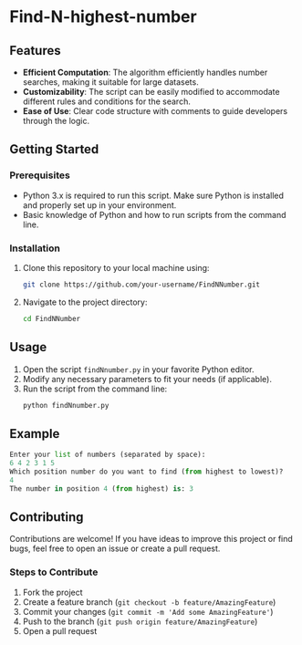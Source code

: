 # Find-N-highest-number


## Features

- **Efficient Computation**: The algorithm efficiently handles number searches, making it suitable for large datasets.
- **Customizability**: The script can be easily modified to accommodate different rules and conditions for the search.
- **Ease of Use**: Clear code structure with comments to guide developers through the logic.

## Getting Started

### Prerequisites

- Python 3.x is required to run this script. Make sure Python is installed and properly set up in your environment.
- Basic knowledge of Python and how to run scripts from the command line.

### Installation

1. Clone this repository to your local machine using:
   ```bash
   git clone https://github.com/your-username/FindNNumber.git
   ```
2. Navigate to the project directory:
   ```bash
   cd FindNNumber
   ```

## Usage

1. Open the script `findNnumber.py` in your favorite Python editor.
2. Modify any necessary parameters to fit your needs (if applicable).
3. Run the script from the command line:
   ```bash
   python findNnumber.py
   ```

## Example

```python
Enter your list of numbers (separated by space):
6 4 2 3 1 5
Which position number do you want to find (from highest to lowest)?
4
The number in position 4 (from highest) is: 3
```

## Contributing

Contributions are welcome! If you have ideas to improve this project or find bugs, feel free to open an issue or create a pull request.

### Steps to Contribute

1. Fork the project
2. Create a feature branch (`git checkout -b feature/AmazingFeature`)
3. Commit your changes (`git commit -m 'Add some AmazingFeature'`)
4. Push to the branch (`git push origin feature/AmazingFeature`)
5. Open a pull request
